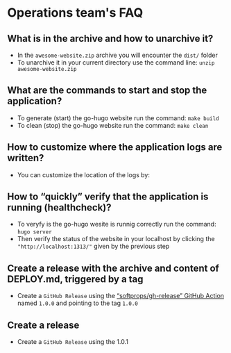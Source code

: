 # Operations team's FAQ

## What is in the archive and how to unarchive it?

* In the `awesome-website.zip` archive you will encounter the `dist/` folder
* To unarchive it in your current directory use the command line:
`unzip awesome-website.zip`

## What are the commands to start and stop the application?

* To generate (start) the go-hugo website run the command: `make build`
* To clean (stop) the go-hugo website run the command: `make clean`

## How to customize where the application logs are written?

* You can customize the location of the logs by:

## How to “quickly” verify that the application is running (healthcheck)?

* To veryfy is the go-hugo wesite is runnig correctly run the command: `hugo server`
* Then verify the status of the website in your localhost by clicking the
`"http://localhost:1313/"` given by the previous step

## Create a release with the archive and content of DEPLOY.md, triggered by a tag

* Create a `GitHub Release` using the
[“softprops/gh-release” GitHub Action](https://github.com/softprops/action-gh-release)
named `1.0.0` and pointing to the tag `1.0.0`

## Create a release

* Create a `GitHub Release` using the 1.0.1
